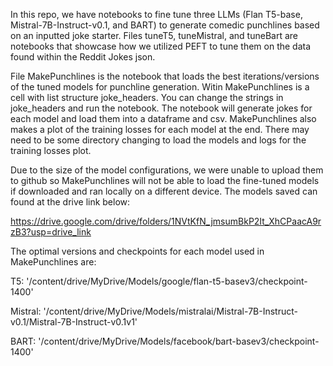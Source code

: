 In this repo, we have notebooks to fine tune three LLMs (Flan T5-base, Mistral-7B-Instruct-v0.1, and BART) to generate comedic punchlines based on an inputted joke starter.
Files tuneT5, tuneMistral, and tuneBart are notebooks that showcase how we utilized PEFT to tune them on the data found within the Reddit Jokes json. 

File MakePunchlines is the notebook that loads the best iterations/versions of the tuned models for punchline generation. Witin MakePunchlines is a cell with list structure joke_headers. You can change the strings in joke_headers and run the notebook. The notebook will generate jokes for each model and load them into a dataframe and csv. MakePunchlines also makes a plot of the training losses for each model at the end. There may need to be some directory changing to load the models and logs for the training losses plot. 

Due to the size of the model configurations, we were unable to upload them to github so MakePunchlines will not be able to load the fine-tuned models if downloaded and ran locally on a different device. 
The models saved can found at the drive link below:

https://drive.google.com/drive/folders/1NVtKfN_jmsumBkP2It_XhCPaacA9rzB3?usp=drive_link

The optimal versions and checkpoints for each model used in MakePunchlines are:

T5: '/content/drive/MyDrive/Models/google/flan-t5-basev3/checkpoint-1400'

Mistral: '/content/drive/MyDrive/Models/mistralai/Mistral-7B-Instruct-v0.1/Mistral-7B-Instruct-v0.1v1'

BART: '/content/drive/MyDrive/Models/facebook/bart-basev3/checkpoint-1400'

